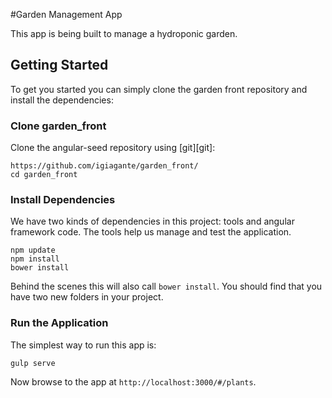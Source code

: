 #Garden Management App

This app is being built to manage a hydroponic garden.

## Getting Started

To get you started you can simply clone the garden front repository and install the dependencies:

### Clone garden_front

Clone the angular-seed repository using [git][git]:

```
https://github.com/igiagante/garden_front/
cd garden_front
```

### Install Dependencies

We have two kinds of dependencies in this project: tools and angular framework code.  The tools help
us manage and test the application.

```
npm update
npm install
bower install
```
Behind the scenes this will also call `bower install`.  You should find that you have two new
folders in your project.

### Run the Application

The simplest way to run this app is:

```
gulp serve
```
Now browse to the app at `http://localhost:3000/#/plants`.
